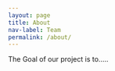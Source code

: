 ```yaml
---
layout: page
title: About
nav-label: Team
permalink: /about/
---
```


The Goal of our project is to.....
